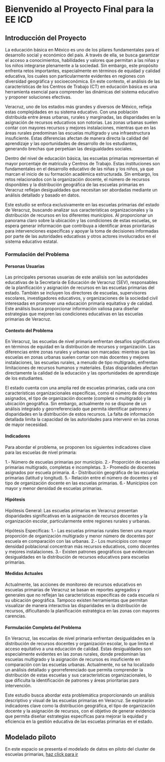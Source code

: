 # Bienvenido al Proyecto Final para la EE ICD

## Introducción del Proyecto

La educación básica en México es uno de los pilares fundamentales para el desarrollo social y económico del país. A través de ella, se busca garantizar el acceso a conocimientos, habilidades y valores que permitan a las niñas y los niños integrarse plenamente a la sociedad. Sin embargo, este propósito enfrenta retos importantes, especialmente en términos de equidad y calidad educativa, los cuales son particularmente evidentes en regiones con diversidad geográfica y socioeconómica. En este contexto, el análisis de las características de los Centros de Trabajo (CT) en educación básica es una herramienta esencial para comprender las dinámicas del sistema educativo y proponer soluciones efectivas.

Veracruz, uno de los estados más grandes y diversos de México, refleja estas complejidades en su sistema educativo. Con una población distribuida entre áreas urbanas, rurales y marginadas, las disparidades en la asignación de recursos educativos son notorias. Las zonas urbanas suelen contar con mayores recursos y mejores instalaciones, mientras que en las áreas rurales predominan las escuelas multigrado y una infraestructura insuficiente. Estas diferencias afectan de manera directa la calidad del aprendizaje y las oportunidades de desarrollo de los estudiantes, generando brechas que perpetúan las desigualdades sociales.

Dentro del nivel de educación básica, las escuelas primarias representan el mayor porcentaje de matrícula y Centros de Trabajo. Estas instituciones son fundamentales en el desarrollo educativo de las niñas y los niños, ya que marcan el inicio de su formación académica estructurada. Sin embargo, los retos relacionados con la organización docente, el número de recursos disponibles y la distribución geográfica de las escuelas primarias en Veracruz reflejan desigualdades que necesitan ser abordadas mediante un análisis detallado y basado en datos.

Este estudio se enfoca exclusivamente en las escuelas primarias del estado de Veracruz, buscando analizar sus características organizacionales y la distribución de recursos en los diferentes municipios. Al proporcionar un panorama claro sobre la ubicación y las condiciones de estas escuelas, se espera generar información que contribuya a identificar áreas prioritarias para intervenciones específicas y apoyar la toma de decisiones informadas por parte de las autoridades educativas y otros actores involucrados en el sistema educativo estatal.

### Formulación del Problema

#### Personas Usuarias

Las principales personas usuarias de este análisis son las autoridades educativas de la Secretaría de Educación de Veracruz (SEV), responsables de la planificación y asignación de recursos en las escuelas primarias del estado. También se incluyen los directores de escuelas, supervisores escolares, investigadores educativos, y organizaciones de la sociedad civil interesadas en promover una educación primaria equitativa y de calidad. Este análisis busca proporcionar información valiosa para diseñar estrategias que mejoren las condiciones educativas en las escuelas primarias de Veracruz.

#### Contexto del Problema

En Veracruz, las escuelas de nivel primaria enfrentan desafíos significativos en términos de equidad en la distribución de recursos y organización. Las diferencias entre zonas rurales y urbanas son marcadas: mientras que las escuelas en zonas urbanas suelen contar con más docentes y mejores instalaciones, las escuelas rurales, a menudo de tipo multigrado, enfrentan limitaciones de recursos humanos y materiales. Estas disparidades afectan directamente la calidad de la educación y las oportunidades de aprendizaje de los estudiantes.

El estado cuenta con una amplia red de escuelas primarias, cada una con características organizacionales específicas, como el número de docentes asignados, el tipo de organización docente (completa o multigrado) y la ubicación geográfica. Sin embargo, actualmente no se dispone de un análisis integrado y georreferenciado que permita identificar patrones y disparidades en la distribución de estos recursos. La falta de información detallada limita la capacidad de las autoridades para intervenir en las zonas de mayor necesidad.

#### Indicadores

Para abordar el problema, se proponen los siguientes indicadores clave para las escuelas de nivel primaria:

1.- Número de escuelas primarias por municipio.
2.- Proporción de escuelas primarias multigrado, completas e incompletas.
3.- Promedio de docentes asignados por escuela primaria.
4.- Distribución geográfica de las escuelas primarias (latitud y longitud).
5.- Relación entre el número de docentes y el tipo de organización docente en las escuelas primarias.
6.- Municipios con mayor y menor densidad de escuelas primarias.

#### Hipótesis

Hipótesis General: Las escuelas primarias en Veracruz presentan disparidades significativas en la asignación de recursos docentes y la organización escolar, particularmente entre regiones rurales y urbanas.

Hipótesis Específicas:
1.- Las escuelas primarias rurales tienen una mayor proporción de organización multigrado y menor número de docentes por escuela en comparación con las urbanas.
2.- Los municipios con mayor densidad poblacional concentran más recursos educativos, como docentes y mejores instalaciones.
3.- Existen patrones geográficos que evidencian desigualdades en la distribución de recursos educativos para escuelas primarias.

#### Medidas Actuales

Actualmente, las acciones de monitoreo de recursos educativos en escuelas primarias de Veracruz se basan en reportes agregados y generales que no reflejan las características específicas de cada escuela ni su ubicación geográfica. Tampoco existen herramientas que permitan visualizar de manera interactiva las disparidades en la distribución de recursos, dificultando la planificación estratégica en las zonas con mayores carencias.

#### Formulación Completa del Problema

En Veracruz, las escuelas de nivel primaria enfrentan desigualdades en la distribución de recursos docentes y organización escolar, lo que limita el acceso equitativo a una educación de calidad. Estas desigualdades son especialmente evidentes en las zonas rurales, donde predominan las escuelas multigrado y la asignación de recursos es insuficiente en comparación con las escuelas urbanas.
Actualmente, no se ha localizado un análisis detallado y georreferenciado que permita comprender la distribución de estas escuelas y sus características organizacionales, lo que dificulta la identificación de patrones y áreas prioritarias para intervención.

Este estudio busca abordar esta problemática proporcionando un análisis descriptivo y visual de las escuelas primarias en Veracruz. Se explorarán indicadores clave como la distribución geográfica, el tipo de organización docente y la asignación de recursos, con el objetivo de generar evidencia que permita diseñar estrategias específicas para mejorar la equidad y eficiencia en la gestión educativa de las escuelas primarias en el estado.


## Modelado piloto
En este espacio se presenta el modelado de datos en piloto del cluster de escuelas primarias, [haz click para ir](https://jlso1o.github.io/datascience/proyectocd/mapa_geoposicion_cluster.html)

